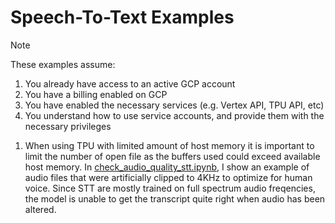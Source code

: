 # Speech-To-Text Examples
>[!NOTE]
>These examples assume:
>1. You already have access to an active GCP account
>2. You have a billing enabled on GCP
>3. You have enabled the necessary services (e.g. Vertex API, TPU API, etc)
>4. You understand how to use service accounts, and provide them with the necessary privileges 

1. When using TPU with limited amount of host memory it is important to limit the number of open file as the buffers used could exceed available host memory. In [check_audio_quality_stt.ipynb](https://github.com/ProshantaSaha/GoogleCloud/blob/main/speech-to-text/check_audio_quality_stt.ipynb), I show an example of audio files that were artificially clipped to 4KHz to optimize for human voice. Since STT are mostly trained on full spectrum audio freqencies, the model is unable to get the transcript quite right when audio has been altered. 
